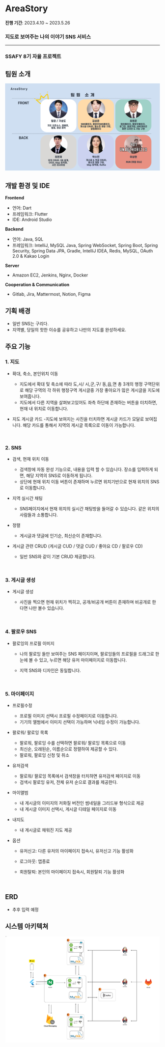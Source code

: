 # AreaStory

**진행 기간**: 2023.4.10 ~ 2023.5.26

### 지도로 보여주는 나의 이야기 SNS 서비스

---

### SSAFY 8기 자율 프로젝트

## 팀원 소개
  
  <img src="assets/팀원소개.PNG" title="팀원소개" alt="팀원소개" align="inline">

## **개발 환경 및 IDE**

**Frontend**

- 언어: Dart
- 프레임워크: Flutter
- IDE: Android Studio

**Backend**

- 언어: Java, SQL
- 프레임워크: IntelliJ, MySQL
  Java, Spring WebSocket, Spring Boot, Spring Security, Spring Data JPA, Gradle, IntelliJ IDEA, Redis, MySQL, OAuth 2.0 & Kakao Login

**Server**

- Amazon EC2, Jenkins, Nginx, Docker

**Cooperation & Communication**

- Gitlab, Jira, Mattermost, Notion, Figma

## **기획 배경**

- 일반 SNS는 구리다.
- 지역별, 당일의 핫한 이슈를 공유하고 나만의 지도를 완성하세요.

## **주요 기능**

### 1. 지도

- 확대, 축소, 본인위치 이동
  
  - 지도에서 확대 및 축소에 따라 도,시/ 시,군,구/ 동,읍,면 총 3개의 행정 구역단위로 해당 구역의 각 하위 행정구역 게시글중 가장 좋아요가 많은 게시글을 지도에 보여줍니다.
  - 지도에서 다른 지역을 살펴보고있어도 좌측 하단에 존재하는 버튼을 터치하면, 현재 내 위치로 이동합니다.

- 지도 게시글 카드 -지도에 보여지는 사진을 터치하면 게시글 카드가 모달로 보여집니다. 해당 카드를 통해서 지역의 게시글 목록으로 이동이 가능합니다.
  
  <br>

### 2. SNS

- 검색, 현재 위치 이동
  
  - 검색창에 자동 완성 기능으로, 내용을 입력 할 수 있습니다. 장소를 입력하게 되면, 해당 지역의 SNS로 이동하게 됩니다.
  - 상단에 현재 위치 이동 버튼이 존재하며 누르면 위치기반으로 현재 위치의 SNS로 이동합니다.

- 지역 실시간 채팅
  
  - SNS페이지에서 현재 위치의 실시간 채팅방을 들어갈 수 있습니다. 같은 위치의 사람들과 소통합니다.

- 정렬
  
  - 게시글과 댓글에 인기순, 최신순이 존재합니다.

- 게시글 관련 CRUD (게시글 CUD / 댓글 CUD / 좋아요 CD / 팔로우 CD)
  
  - 일반 SNS와 같이 기본 CRUD 제공합니다.
    
    <br>

### 3. 게시글 생성

- 게시글 생성
  
  - 사진을 찍으면 현재 위치가 찍히고, 공개/비공개 버튼이 존재하며 비공개로 한다면 나만 볼수 있습니다.
    
    <br>

### 4. 팔로우 SNS

- 팔로잉의 프로필 이미지
  
  - 나의 팔로잉 들만 보여주는 SNS 페이지이며, 팔로잉들의 프로필을 드래그로 한눈에 볼 수 있고, 누르면 해당 유저 마이페이지로 이동합니다.
  
  - 지역 SNS와 디자인은 동일합니다.
    
    <br>

### 5. 마이페이지

- 프로필수정
  
  - 프로필 이미지 선택시 프로필 수정페이지로 이동합니다.
  - 기기의 앨범에서 이미지 선택이 가능하며 닉네임 수정이 가능합니다.

- 팔로워/ 팔로잉 목록
  
  - 팔로워, 팔로잉 수를 선택하면 팔로워/ 팔로잉 목록으로 이동
  - 최신순, 오래된순, 이름순으로 정렬하여 제공할 수 있다.
  - 팔로워, 팔로잉 신청 및 취소

- 유저검색
  
  - 팔로워/ 팔로잉 목록에서 검색창을 터치하면 유저검색 페이지로 이동
  - 검색시 팔로잉 유저, 전체 유저 순으로 결과를 제공한다.

- 마이앨범
  
  - 내 게시글의 이미지의 저화질 버전인 썸네일을 그리드뷰 형식으로 제공
  - 내 게시글 이미지 선택시, 게시글 디테일 페이지로 이동

- 내지도
  
  - 내 게시글로 채워진 지도 제공

- 옵션
  
  - 유저신고: 다른 유저의 마이페이지 접속시, 유저신고 기능 활성화
  
  - 로그아웃: 앱종료
  
  - 회원탈퇴: 본인의 마이페이지 접속시, 회원탈퇴 기능 활성화
    
    <br>

## ERD

- 추후 입력 예정

## 시스템 아키텍쳐

<img src="assets/아키텍쳐.png" title="아키텍쳐" alt="아키텍쳐" align="inline">
